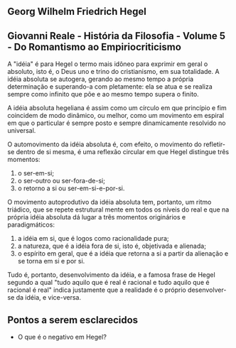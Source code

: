 ## Georg Wilhelm Friedrich Hegel

## Giovanni Reale - História da Filosofia - Volume 5 - Do Romantismo ao Empiriocriticismo

A "idéia" é para Hegel o termo mais idôneo para exprimir em geral o absoluto, isto é, o Deus uno e trino do cristianismo, em sua tota­lidade. A idéia absoluta se autogera, gerando ao mesmo tempo a própria determinação e superando-a com­ pletamente: ela se atua e se realiza sempre como infinito que põe e ao mesmo tempo supera o finito.

A idéia absoluta hegeliana é assim como um círculo em que princípio e fim coincidem de modo dinâmico, ou melhor, como um movimento em
espiral em que o particular é sempre posto e sempre dinamicamente resol­vido no universal.

O automovimento da idéia absoluta é, com efeito, o movimento do refle­tir-se dentro de si mesma, é uma refle­xão circular em que Hegel distingue três momentos:

1) o ser-em-si;
2) o ser-outro ou ser-fora-de-si;
3) o retorno a si ou ser-em-si-e-por-si.

O movimento autoprodutivo da idéia absoluta tem, portanto, um ritmo triádico, que se repete estrutural­ mente em todos os níveis do real e que na própria idéia absoluta dá lugar a três momentos originários e paradigmáticos:
1) a idéia em si, que é logos como racionalidade pura;
2) a natureza, que é a idéia fora de si, isto é, objetivada e alienada;
3) o espírito em geral, que é a idéia que retorna a si a partir da alienação e se torna em si e por si.

Tudo é, portanto, desenvolvimento da idéia, e a famosa frase de Hegel segundo a qual "tudo aquilo que é real é racional e tudo aquilo que é racional é real" indica justamente que a realidade é o próprio desenvolver-se da idéia, e vice-versa.

## Pontos a serem esclarecidos

- O que é o negativo em Hegel?